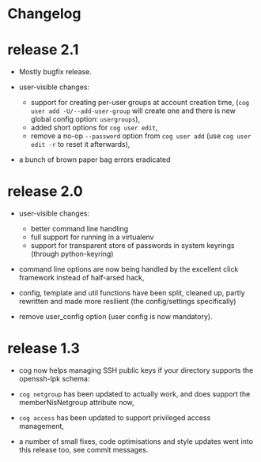 Changelog
=========

# release 2.1 #

* Mostly bugfix release.

* user-visible changes:
  *  support for creating per-user groups at account creation time,
     (`cog user add -U/--add-user-group` will create one and there is
     new global config option: `usergroups`),
  *  added short options for `cog user edit`,
  *  remove a no-op `--password` option from `cog user add` (use `cog
     user edit -r` to reset it afterwards),

* a bunch of brown paper bag errors eradicated

# release 2.0 #

* user-visible changes:
  *  better command line handling
  *  full support for running in a virtualenv
  *  support for transparent store of passwords in system keyrings
     (through python-keyring)

* command line options are now being handled by the excellent click
  framework instead of half-arsed hack,

* config, template and util functions have been split, cleaned up,
  partly rewritten and made more resilient (the config/settings
  specifically)

* remove user_config option (user config is now mandatory).

# release 1.3 #

* cog now helps managing SSH public keys if your directory supports the
  openssh-lpk schema:

* `cog netgroup` has been updated to actually work, and does support
  the memberNisNetgroup attribute now,

* `cog access` has been updated to support privileged access management,

* a number of small fixes, code optimisations and style updates went
  into this release too, see commit messages.


